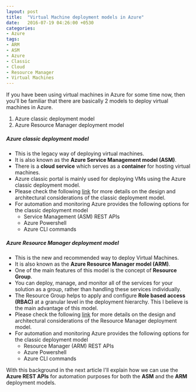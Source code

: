 ```yaml
---
layout: post
title:  "Virtual Machine deployment models in Azure"
date:   2016-07-19 04:26:00 +0530
categories: 
- Azure
tags:
- ARM
- ASM
- Azure
- Classic
- Cloud
- Resource Manager
- Virtual Machines
---
```


If you have been using virtual machines in Azure for some time now, then you'll be familiar that there are basically 2 models to deploy virtual machines in Azure.
1. Azure classic deployment model
2. Azure Resource Manager deployment model

##### Azure classic deployment model  
* This is the legacy way of deploying virtual machines.  
* It is also known as the **Azure Service Management model (ASM)**.
* There is a **cloud service** which serves as a **container** for hosting virtual machines.
* Azure classic portal is mainly used for deploying VMs using the Azure classic deployment model.
* Please check the following [link](https://azure.microsoft.com/en-in/documentation/articles/resource-manager-deployment-model/) for more details on the design and architectural considerations of the classic deployment model.
* For automation and monitoring Azure provides the following options for the classic deployment model
  * Service Management (ASM) REST APIs
  * Azure Powershell
  * Azure CLI commands 

##### Azure Resource Manager deployment model  
* This is the new and recommended way to deploy Virtual Machines.
* It is also known as the **Azure Resource Manager model (ARM)**.
* One of the main features of this model is the concept of **Resource Group**.
* You can deploy, manage, and monitor all of the services for your solution as a group, rather than handling these services individually.
* The Resource Group helps to apply and configure **Role based access (RBAC)** at a granular level in the deployment hierarchy. This I believe is the main advantage of this model.
* Please check the following [link](https://azure.microsoft.com/en-in/documentation/articles/resource-manager-deployment-model/) for more details on the design and architectural considerations of the Resource Manager deployment model.
* For automation and monitoring Azure provides the following options for the classic deployment model
  * Resource Manager (ARM) REST APIs
  * Azure Powershell
  * Azure CLI commands 

With this background in the next article I'll explain how we can use the **Azure REST APIs** for automation purposes for both the **ASM** and the **ARM** deployment models.

